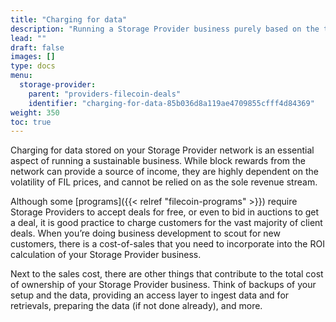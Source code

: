 ```yaml
---
title: "Charging for data"
description: "Running a Storage Provider business purely based on the tokenomics of the network (block rewards) is extremely dependent on the volatility of the price of the token (FIL)."
lead: ""
draft: false
images: []
type: docs
menu:
  storage-provider:
    parent: "providers-filecoin-deals"
    identifier: "charging-for-data-85b036d8a119ae4709855cfff4d84369"
weight: 350
toc: true
---
```


Charging for data stored on your Storage Provider network is an essential aspect of running a sustainable business. While block rewards from the network can provide a source of income, they are highly dependent on the volatility of FIL prices, and cannot be relied on as the sole revenue stream.

Although some [programs]({{< relref "filecoin-programs" >}}) require Storage Providers to accept deals for free, or even to bid in auctions to get a deal, it is good practice to charge customers for the vast majority of client deals. When you’re doing business development to scout for new customers, there is a cost-of-sales that you need to incorporate into the ROI calculation of your Storage Provider business.

Next to the sales cost, there are other things that contribute to the total cost of ownership of your Storage Provider business. Think of backups of your setup and the data, providing an access layer to ingest data and for retrievals, preparing the data (if not done already), and more.
